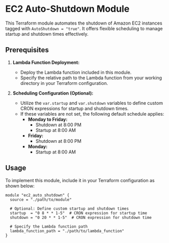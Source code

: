 # EC2 Auto-Shutdown Module

This Terraform module automates the shutdown of Amazon EC2 instances tagged with `AutoShutdown = "true"`. It offers flexible scheduling to manage startup and shutdown times effectively.

## Prerequisites

1. **Lambda Function Deployment:**
   - Deploy the Lambda function included in this module.
   - Specify the relative path to the Lambda function from your working directory in your Terraform configuration.

2. **Scheduling Configuration (Optional):**
   - Utilize the `var.startup` and `var.shutdown` variables to define custom CRON expressions for startup and shutdown times.
   - If these variables are not set, the following default schedule applies:
     - **Monday to Friday:**
       - Shutdown at 8:00 PM
       - Startup at 8:00 AM
     - **Friday:**
       - Shutdown at 8:00 PM
     - **Monday:**
       - Startup at 8:00 AM

## Usage

To implement this module, include it in your Terraform configuration as shown below:

```hcl
module "ec2_auto_shutdown" {
  source = "./path/to/module"

  # Optional: Define custom startup and shutdown times
  startup  = "0 8 * * 1-5"  # CRON expression for startup time
  shutdown = "0 20 * * 1-5"  # CRON expression for shutdown time

  # Specify the Lambda function path
  lambda_function_path = "./path/to/lambda_function"
}


